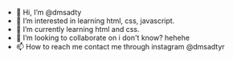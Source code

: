 - 👋 Hi, I’m @dmsadty
- 👀 I’m interested in learning html, css, javascript.
- 🌱 I’m currently learning html and css.
- 💞️ I’m looking to collaborate on i don't know? hehehe
- 📫 How to reach me contact me through instagram @dmsadtyr

<!---
dmsadty/dmsadty is a ✨ special ✨ repository because its `README.md` (this file) appears on your GitHub profile.
You can click the Preview link to take a look at your changes.
--->
